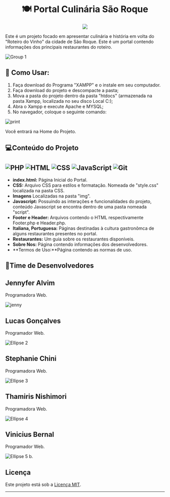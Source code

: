 
<h1 align="center"> 🍽 Portal Culinária São Roque</h1>
<p align="center"><img src="http://img.shields.io/static/v1?label=STATUS&message=EM%20DESENVOLVIMENTO&color=GREEN&style=for-the-badge"/></p>

 
Este é um projeto focado em apresentar culinária e história em volta do "Roteiro do Vinho" da cidade de São Roque. 
Este é um portal contendo informações dos principais restaurantes do roteiro.



![Group 1](https://github.com/steniechini/portal_suc/assets/117695086/c9184722-73a5-45b4-9c32-a8ac9f6560a8)




## 📎 Como Usar:

1. Faça download do Programa "XAMPP" e o instale em seu computador.
2. Faça download do projeto e descompacte a pasta;
3. Mova a pasta do projeto dentro da pasta "htdocs" (armazenada na pasta Xampp, localizada no seu disco Local C:);
4. Abra o Xampp e execute Apache e MYSQL;
5. No navegador, coloque o seguinte comando:


![print](https://github.com/steniechini/portal_suc/assets/117695086/a6a473e9-ac77-4f55-8d29-74d5de18c600)



 Você entrará na Home do Projeto.

## 💻Conteúdo do Projeto
## ![PHP](https://img.shields.io/badge/-PHP-777BB4?style=for-the-badge&logo=php&logoColor=white) ![HTML](https://img.shields.io/badge/-HTML5-E34F26?style=for-the-badge&logo=html5&logoColor=white) ![CSS](https://img.shields.io/badge/-CSS3-1572B6?style=for-the-badge&logo=css3&logoColor=white) ![JavaScript](https://img.shields.io/badge/-JavaScript-F7DF1E?style=for-the-badge&logo=javascript&logoColor=black) ![Git](https://img.shields.io/badge/-Git-F05032?style=for-the-badge&logo=git&logoColor=white) 

  
- **index.html:** Página Inicial do Portal.
- **CSS:** Arquivo CSS para estilos e formatação. Nomeada de "style.css" localizada na pasta CSS.
- **Imagens** Localizadas na pasta "img".
- **Javascript:** Possuindo as interações e funcionalidades do projeto, conteúdo Javascript se encontra dentro de uma pasta nomeada "script".
- **Footer e Header:** Arquivos contendo o HTML respectivamente Footer.php e Header.php.
- **Italiana, Portuguesa:** Páginas destinadas à cultura gastronômca de alguns restaurantes presentes no portal.
- **Restaurantes:** Um guia sobre os restaurantes disponíveis.
- **Sobre Nos:** Página contendo informações dos desenvolvedores.
- **Termos de Uso:**Página contendo as normas de uso.



## 🌟Time de Desenvolvedores


<h2>Jennyfer Alvim</h2> 
Programadora Web. 

![jenny](https://github.com/steniechini/portal_suc/assets/117695086/171dc932-4ee7-4565-b990-e8d9866e4f49)

<h2>Lucas Gonçalves</h2> 
Programador Web.

![Ellipse 2](https://github.com/steniechini/portal_suc/assets/117695086/34983513-ca11-435b-90d7-063708e4ddf6)

<h2>Stephanie Chini</h2>
Programadora Web.

![Ellipse 3](https://github.com/steniechini/portal_suc/assets/117695086/5eab4874-134c-4f23-b253-8d2947cb00db)

<h2>Thamiris Nishimori</h2>
Programadora Web.

![Ellipse 4](https://github.com/steniechini/portal_suc/assets/117695086/8f8f0157-fdad-4d6e-874c-aba28d35fa17)


<h2>Vinicius Bernal</h2>
Programador Web.

![Ellipse 5](https://github.com/steniechini/portal_suc/assets/117695086/a5ce01dc-eedf-4aa7-9fa1-79400f0badf6)
b.


## Licença

Este projeto está sob a [Licença MIT](LICENSE).

---
